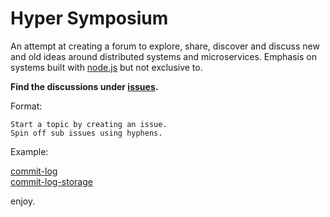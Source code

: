 # Hyper Symposium

An attempt at creating a forum to explore, share, discover and discuss new and old ideas around distributed systems and microservices.
Emphasis on systems built with [node.js](https://nodejs.org/) but not exclusive to.

**Find the discussions under [issues](https://github.com/asbjornenge/hyper-symposium/issues).**

Format:

```
Start a topic by creating an issue.
Spin off sub issues using hyphens.
```

Example:

[commit-log](https://github.com/asbjornenge/hyper-symposium/issues/1)  
[commit-log-storage](https://github.com/asbjornenge/hyper-symposium/issues/2)

enjoy.
